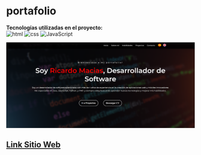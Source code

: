 # portafolio

**Tecnologías utilizadas en el proyecto:**  
<img src="https://img.icons8.com/color/344/html-5--v1.png" alt="html" width="50"/>
<img src="https://img.icons8.com/color/344/css3.png" alt="css" width="50"/>
<img src="https://img.icons8.com/color/344/javascript--v1.png" alt="JavaScript" width="50"/>



![presentacion](https://github.com/RicardoMacias7/Portafolio/blob/main/img/portafolio.png)






[**Link Sitio Web** ](https://ricardo-mac-portafolio.netlify.app/)
---


